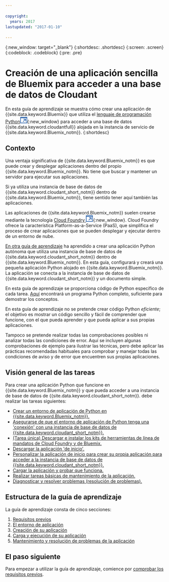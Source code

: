 ```yaml
---

copyright:
  years: 2017
lastupdated: "2017-01-10"

---
```


{:new_window: target="_blank"}
{:shortdesc: .shortdesc}
{:screen: .screen}
{:codeblock: .codeblock}
{:pre: .pre}

<!-- Acrolinx: 2017-01-10 -->

# Creación de una aplicación sencilla de Bluemix para acceder a una base de datos de Cloudant

En esta guía de aprendizaje se muestra cómo crear una aplicación de {{site.data.keyword.Bluemix}} que utiliza el [lenguaje de programación Python![Icono de enlace externo](../images/launch-glyph.svg "Icono de enlace externo")](https://www.python.org/){:new_window} para acceder a una base de datos {{site.data.keyword.cloudantfull}} alojada en la instancia de servicio de {{site.data.keyword.Bluemix_notm}}.
{:shortdesc}

## Contexto

Una ventaja significativa de {{site.data.keyword.Bluemix_notm}} es que puede crear y desplegar aplicaciones dentro del propio {{site.data.keyword.Bluemix_notm}}.
No tiene que buscar y mantener un servidor para ejecutar sus aplicaciones. 

Si ya utiliza una instancia de base de datos de {{site.data.keyword.cloudant_short_notm}} dentro de {{site.data.keyword.Bluemix_notm}}, tiene sentido tener aquí también las aplicaciones. 

Las aplicaciones de {{site.data.keyword.Bluemix_notm}} suelen crearse mediante la tecnología [Cloud Foundry ![Icono de enlace externo](../images/launch-glyph.svg "Icono de enlace externo")](https://en.wikipedia.org/wiki/Cloud_Foundry){:new_window}. Cloud Foundry ofrece la característica Platform-as-a-Service (PaaS), que simplifica el proceso de crear aplicaciones que se pueden desplegar y ejecutar dentro de un entorno de nube. 

[En otra guía de aprendizaje](create_database.html) ha aprendido a crear una aplicación Python autónoma que utiliza una instancia de base de datos de {{site.data.keyword.cloudant_short_notm}}
dentro de {{site.data.keyword.Bluemix_notm}}.
En esta guía, configurará y creará una pequeña aplicación Python alojado en {{site.data.keyword.Bluemix_notm}}. La aplicación se conecta a la instancia de base de datos de {{site.data.keyword.cloudant_short_notm}} y un documento simple.

En esta guía de aprendizaje se proporciona código de Python específico de cada tarea. [Aquí](create_bmxapp_createapp.html#complete-listing) encontrará un programa Python completo, suficiente para demostrar los conceptos. 

En esta guía de aprendizaje no se pretende crear código Python _eficiente_; el objetivo es mostrar un código sencillo y fácil de comprender que funcione, con el que pueda aprender y que pueda aplicar a sus propias aplicaciones. 

Tampoco se pretende realizar todas las comprobaciones posibles ni analizar todas las condiciones de error. Aquí se incluyen algunas comprobaciones de ejemplo para ilustrar las técnicas, pero debe aplicar las prácticas recomendadas habituales para comprobar y manejar todas las condiciones de aviso y de error que encuentren sus propias aplicaciones. 

## Visión general de las tareas

Para crear una aplicación Python que funcione en {{site.data.keyword.Bluemix_notm}} y que pueda acceder a una instancia de base de datos de {{site.data.keyword.cloudant_short_notm}}. debe realizar las tareas siguientes:

-   [Crear un entorno de aplicación de Python en {{site.data.keyword.Bluemix_notm}}.](create_bmxapp_appenv.html#creating)
-   [Asegurarse de que el entorno de aplicación de Python tenga una 'conexión' con una instancia de base de datos de {{site.data.keyword.cloudant_short_notm}}. ](create_bmxapp_appenv.html#connecting)
-   [(Tarea única) Descargar e instalar los kits de herramientas de línea de mandatos de Cloud Foundry y de Bluemix. ](create_bmxapp_appenv.html#toolkits)
-   [Descargar la aplicación 'de inicio'.](create_bmxapp_appenv.html#starter)
-   [Personalizar la aplicación de inicio para crear su propia aplicación para acceder a la instancia de base de datos de {{site.data.keyword.cloudant_short_notm}}. ](create_bmxapp_createapp.html#theApp)
-   [Cargar la aplicación y probar que funciona.](create_bmxapp_upload.html#uploading)
-   [Realizar tareas básicas de mantenimiento de la aplicación.](create_bmxapp_maintain.html#maintenance)
-   [Diagnosticar y resolver problemas (resolución de problemas).](create_bmxapp_maintain.html#troubleshooting)

## Estructura de la guía de aprendizaje

La guía de aprendizaje consta de cinco secciones:

1.  [Requisitos previos](create_bmxapp_prereq.html)
2.  [El entorno de aplicación](create_bmxapp_appenv.html)
3.  [Creación de su aplicación](create_bmxapp_createapp.html)
4.  [Carga y ejecución de su aplicación](create_bmxapp_upload.html)
5.  [Mantenimiento y resolución de problemas de la aplicación](create_bmxapp_maintain.html)

## El paso siguiente

Para empezar a utilizar la guía de aprendizaje, comience por [comprobar los requisitos previos](create_bmxapp_prereq.html).
